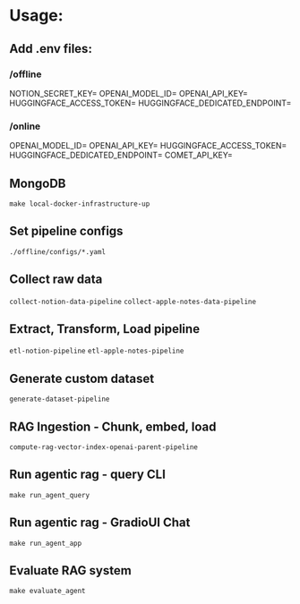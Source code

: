 # Usage: #

## Add .env files: ##
### /offline ###
NOTION_SECRET_KEY=
OPENAI_MODEL_ID=
OPENAI_API_KEY=
HUGGINGFACE_ACCESS_TOKEN=
HUGGINGFACE_DEDICATED_ENDPOINT=

### /online ###
OPENAI_MODEL_ID=
OPENAI_API_KEY=
HUGGINGFACE_ACCESS_TOKEN=
HUGGINGFACE_DEDICATED_ENDPOINT=
COMET_API_KEY=

## MongoDB ##
`make local-docker-infrastructure-up`

## Set pipeline configs ##
`./offline/configs/*.yaml`

## Collect raw data ##
`collect-notion-data-pipeline`
`collect-apple-notes-data-pipeline`

## Extract, Transform, Load pipeline ##
`etl-notion-pipeline`
`etl-apple-notes-pipeline`

## Generate custom dataset ##
`generate-dataset-pipeline`

## RAG Ingestion - Chunk, embed, load ##
`compute-rag-vector-index-openai-parent-pipeline`

## Run agentic rag - query CLI ##
`make run_agent_query`

## Run agentic rag - GradioUI Chat ##
`make run_agent_app`

## Evaluate RAG system ##
`make evaluate_agent`
